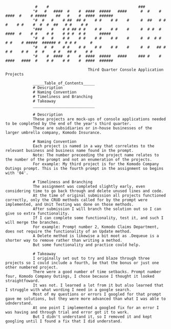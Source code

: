                  #    #                                       ###                                                          
                "#   #   ####  #    #  ####  #####   ####      #  #    #  ####  #    # #####    ##   #    #  ####  ###### 
                "#  #   #    # ##  ## #    # #    # #    #     #  ##   # #      #    # #    #  #  #  ##   # #    # #      
                "###    #    # # ## # #    # #    # #    #     #  # #  #  ####  #    # #    # #    # # #  # #      #####  
                "#  #   #    # #    # #    # #    # #    #     #  #  # #      # #    # #####  ###### #  # # #      #      
                "#   #  #    # #    # #    # #    # #    #     #  #   ## #    # #    # #   #  #    # #   ## #    # #      
                "#    #  ####  #    #  ####  #####   ####     ### #    #  ####   ####  #    # #    # #    #  ####  ###### 
                
                                        Third Quarter Console Application Projects
                
                _____Table_of_Contents_____
                # Description
                # Naming Convention
                # Timeliness and Branching
                # Takeaway
                ___________________________
                
                # Description
                These projects are mock-ups of console applications needed to be completed by the end of the year's third quarter.
                These are subsidiaries or in-house businesses of the larger umbrella company, Komodo Insurance.
                
                # Naming Convention
                Each project is named in a way that correlates to the relevant business and business name found in the prompt.
                Note: The number preceeding the project name relates to the number of the prompt and not an enumeration of the projects.
                For example: My third project is for the Komodo Company Outings prompt. This is the fourth prompt in the assignment so begins with '04'.
                
                # Timeliness and Branching
                The assignment was completed slightly early, even considering time to go back through and delete unused lines and code. 
                At the time of original submission all projects functioned correctly, only the CRUD methods called for by the prompt were implemented, and Unit Testing was done on those methods.
                After submission I will branch the solution out so I can give so extra functionality. 
                If I can complete some functionality, test it, and such I will merge the branches.
                For example: Prompt number 2, Komodo Claims Department, does not require the functionality of an Update method.
                A Delete method is likewise a bit moot as .Dequeue is a shorter way to remove rather than writing a method.
                But some functionality and practice could help.
                
                # Takeaway
                I originally set out to try and blaze through three projects so I could include a fourth, be that the bonus or just one other numbered project.
                There were a good number of time setbacks. Prompt number four, Komodo Company Outings, I chose because I thought it looked straightfoward.
                It was not. I learned a lot from it but also learned that I struggle with what wording I need in a google search.
                Most of my questions or errors I googled for that prompt gave me solutions, but they were more advanced than what I was able to udnderstand.
                At one point I implemented a googled fix for an error I was having and through trial and error got it to work.
                But I didn't understand it, so I removed it and kept googling until I found a fix that I did understand.
